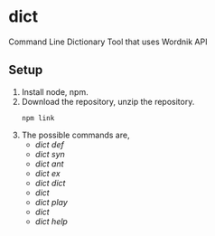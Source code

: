 # dict
Command Line Dictionary Tool that uses Wordnik API

## Setup
1. Install node, npm.
2. Download the repository, unzip the repository.
    ```
    npm link
    ```
3. The possible commands are,
    * *dict def <word>*
    * *dict syn <word>*
    * *dict ant <word>*
    * *dict ex <word>*
    * *dict dict <word>*
    * *dict <word>*
    * *dict play*
    * *dict*
    * *dict help*
